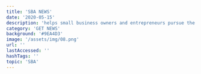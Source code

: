 ```yaml
---
title: 'SBA NEWS'
date: '2020-05-15'
description: 'helps small business owners and entrepreneurs pursue the American dream.'
category: 'GET NEWS'
background: '#9EA4D3'
image: '/assets/img/08.png'
url: ''
lastAccessed: ''
hashTags: ''
topic: 'SBA'
---
```

